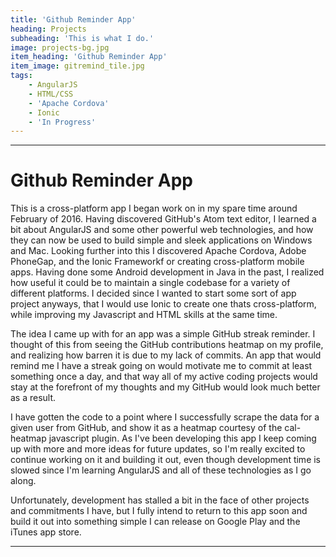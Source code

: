```yaml
---
title: 'Github Reminder App'
heading: Projects
subheading: 'This is what I do.'
image: projects-bg.jpg
item_heading: 'Github Reminder App'
item_image: gitremind_tile.jpg
tags:
    - AngularJS
    - HTML/CSS
    - 'Apache Cordova'
    - Ionic
    - 'In Progress'
---
```


---

# Github Reminder App

This is a cross-platform app I began work on in my spare time around February of 2016. Having discovered GitHub's Atom text editor, I learned a bit about AngularJS and some other powerful web technologies, and how they can now be used to build simple and sleek applications on Windows and Mac. Looking further into this I discovered Apache Cordova, Adobe PhoneGap, and the Ionic Frameworkf or creating cross-platform mobile apps. Having done some Android development in Java in the past, I realized how useful it could be to maintain a single codebase for a variety of different platforms. I decided since I wanted to start some sort of app project anyways, that I would use Ionic to create one thats cross-platform, while improving my Javascript and HTML skills at the same time.

The idea I came up with for an app was a simple GitHub streak reminder. I thought of this from seeing the GitHub contributions heatmap on my profile, and realizing how barren it is due to my lack of commits. An app that would remind me I have a streak going on would motivate me to commit at least something once a day, and that way all of my active coding projects would stay at the forefront of my thoughts and my GitHub would look much better as a result.

I have gotten the code to a point where I successfully scrape the data for a given user from GitHub, and show it as a heatmap courtesy of the cal-heatmap javascript plugin. As I've been developing this app I keep coming up with more and more ideas for future updates, so I'm really excited to continue working on it and building it out, even though development time is slowed since I'm learning AngularJS and all of these technologies as I go along.

Unfortunately, development has stalled a bit in the face of other projects and commitments I have, but I fully intend to return to this app soon and build it out into something simple I can release on Google Play and the iTunes app store. 

---